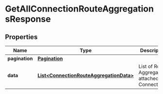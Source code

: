 

# GetAllConnectionRouteAggregationsResponse


## Properties

| Name | Type | Description | Notes |
|------------ | ------------- | ------------- | -------------|
|**pagination** | [**Pagination**](Pagination.md) |  |  [optional] |
|**data** | [**List&lt;ConnectionRouteAggregationData&gt;**](ConnectionRouteAggregationData.md) | List of Route Aggregations attached to a Connection |  [optional] |



